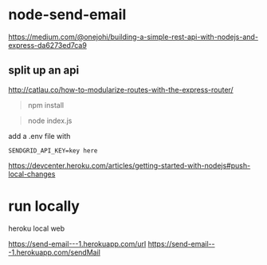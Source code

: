 # node-send-email

https://medium.com/@onejohi/building-a-simple-rest-api-with-nodejs-and-express-da6273ed7ca9

## split up an api
http://catlau.co/how-to-modularize-routes-with-the-express-router/


> npm install

> node index.js

add a .env file  with

```
SENDGRID_API_KEY=key here

```



https://devcenter.heroku.com/articles/getting-started-with-nodejs#push-local-changes

# run locally
 heroku local web

https://send-email---1.herokuapp.com/url
https://send-email---1.herokuapp.com/sendMail